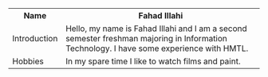 <table>
  <tr>
    <th>Name</th>
    <th>Fahad Illahi</th>
  </tr>
  <tr>
    <td>Introduction</td>
    <td>Hello, my name is Fahad Illahi and I am a second semester freshman majoring in Information Technology. I have some experience with HMTL.</td>

  </tr>
  <tr>
    <td>Hobbies</td>
    <td>In my spare time I like to watch films and paint.</td>

  </tr>
</table>
